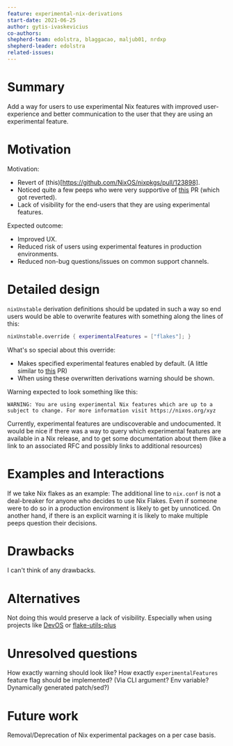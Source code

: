 ```yaml
---
feature: experimental-nix-derivations
start-date: 2021-06-25
author: gytis-ivaskevicius
co-authors:
shepherd-team: edolstra, blaggacao, maljub01, nrdxp
shepherd-leader: edolstra
related-issues:
---
```


# Summary
[summary]: #summary

Add a way for users to use experimental Nix features with improved user-experience
and better communication to the user that they are using an experimental feature.

# Motivation
[motivation]: #motivation

Motivation:
- Revert of (this)[https://github.com/NixOS/nixpkgs/pull/123898].
- Noticed quite a few peeps who were very supportive of [this](https://github.com/NixOS/nixpkgs/pull/120141) PR (which got reverted).
- Lack of visibility for the end-users that they are using experimental features.

Expected outcome:
- Improved UX.
- Reduced risk of users using experimental features in production environments.
- Reduced non-bug questions/issues on common support channels.

# Detailed design
[design]: #detailed-design

`nixUnstable` derivation definitions should be updated in such a way so end users would be able to overwrite features with something along the lines of this:
```nix
nixUnstable.override { experimentalFeatures = ["flakes"]; }
```

What's so special about this override:
- Makes specified experimental features enabled by default. (A little similar to [this](https://github.com/NixOS/nixpkgs/pull/120141) PR)
- When using these overwritten derivations warning should be shown.


Warning expected to look something like this:
```
WARNING: You are using experimental Nix features which are up to a subject to change. For more information visit https://nixos.org/xyz
```

Currently, experimental features are undiscoverable and undocumented. It would be nice if there was a way to query which experimental features are available in a Nix release, and to get some documentation about them (like a link to an associated RFC and possibly links to additional resources)

# Examples and Interactions
[examples-and-interactions]: #examples-and-interactions

If we take Nix flakes as an example:
The additional line to `nix.conf` is not a deal-breaker for anyone who decides to
use Nix Flakes. Even if someone were to do so in a production environment is
likely to get by unnoticed. On another hand, if there is an explicit warning it is
likely to make multiple peeps question their decisions.

# Drawbacks
[drawbacks]: #drawbacks

I can't think of any drawbacks.

# Alternatives
[alternatives]: #alternatives

Not doing this would preserve a lack of visibility. Especially when using projects like [DevOS](https://github.com/divnix/devos) or [flake-utils-plus](https://github.com/gytis-ivaskevicius/flake-utils-plus/)

# Unresolved questions
[unresolved]: #unresolved-questions

How exactly warning should look like?
How exactly `experimentalFeatures` feature flag should be implemented? (Via CLI argument? Env variable? Dynamically generated patch/sed?)

# Future work
[future]: #future-work

Removal/Deprecation of Nix experimental packages on a per case basis.
